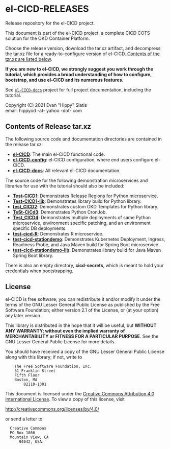 # el-CICD-RELEASES

Release repository for the el-CICD project.

This document is part of the el-CICD project, a complete CICD COTS solution for the OKD Container Platform.

Choose the release version, download the tar.xz artifact, and decompress the tar.xz file for a ready-to-configure version of el-CICD.  [Contents of the tzr.xz are listed below](#contents-of-release-tarxz).

**If you are new to el-CICD, we strongly suggest you work through the tutorial, which provides a broad understanding of how to configure, bootstrap, and use el-CICD and its numerous features.**

See [`el-CICD-docs`](https://github.com/elcicd/el-CICD-docs) project for full project documentation, including the tutorial.

Copyright (C) 2021 Evan "Hippy" Slatis  
email: hippyod -at- yahoo -dot- com

## Contents of Release tar.xz

The following source code and documentation directories are contained in the release tar.xz:

* [**el-CICD**](https://github.com/elcicd/el-CICD): The main el-CICD functional code.
* [**el-CICD-config**](https://github.com/elcicd/el-CICD-config): el-CICD configuration, where end users configure el-CICD.
* [**el-CICD-docs**](https://github.com/elcicd/el-CICD-docs): All relevant el-CICD documentation.

The source code for the following demonstration microservices and libraries for use with the tutorial should also be included:

* [**Test-CICD1**](https://github.com/elcicd/Test-CICD1): Demonstrates Release Regions for Python microservice.
* [**Test-CICD1-lib**](https://github.com/elcicd/Test-CICD1-lib): Demonstrates library build for Python library.
* [**test_CICD2**](https://github.com/elcicd/test_CICD2): Demonstrates custom OKD Templates for Python library.
* [**TeSt-CiCd3**](https://github.com/elcicd/TeSt-CiCd3): Demonstrates Python CronJob.
* [**Test_CICD4**](https://github.com/elcicd/Test_CICD4): Demonstrates multiple deployments of same Python microservice, environment specific patching, and an environment specific DB deployments.
* [**test-cicd-R**](https://github.com/elcicd/test-cicd-R): Demonstrates R microservice.
* [**test-cicd-stationdemo**](https://github.com/elcicd/test-cicd-stationdemo): Demonstrates Kubernetes Deployment, Ingress, Readiness Probe, and Java Maven build for Spring Boot microservice.
* [**test-cicd-stationdemo-lib**](https://github.com/elcicd/test-cicd-stationdemo-lib): Demonstrates library build for Java Maven Spring Boot library.

There is also an empty directory, **cicd-secrets**, which is meant to hold your credentials when bootstrapping.

## License

el-CICD is free software; you can redistribute it and/or modify it under the terms of the GNU Lesser General Public License as published by the Free Software Foundation; either version 2.1 of the License, or (at your option) any later version.

This library is distributed in the hope that it will be useful, but **WITHOUT ANY WARRANTY; without even the implied warranty of MERCHANTABILITY or FITNESS FOR A PARTICULAR PURPOSE**.  See the GNU Lesser General Public License for more details.

You should have received a copy of the GNU Lesser General Public License along with this library; if not, write to

```
    The Free Software Foundation, Inc.
    51 Franklin Street
    Fifth Floor
    Boston, MA
        02110-1301
```

This document is licensed under the [Creative Commons Attribution 4.0 International License](https://creativecommons.org/licenses/by/4.0/legalcode). To view a copy of this license, visit

http://creativecommons.org/licenses/by/4.0/

or send a letter to

```
  Creative Commons
  PO Box 1866
  Mountain View, CA
      94042, USA.
```

